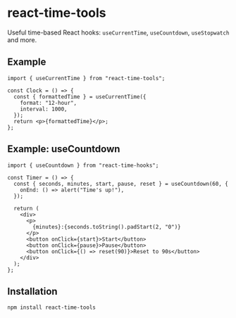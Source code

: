 # react-time-tools

Useful time-based React hooks: `useCurrentTime`, `useCountdown`, `useStopwatch` and more.

## Example

```tsx
import { useCurrentTime } from "react-time-tools";

const Clock = () => {
  const { formattedTime } = useCurrentTime({
    format: "12-hour",
    interval: 1000,
  });
  return <p>{formattedTime}</p>;
};
```

## Example: useCountdown

```tsx
import { useCountdown } from "react-time-hooks";

const Timer = () => {
  const { seconds, minutes, start, pause, reset } = useCountdown(60, {
    onEnd: () => alert("Time's up!"),
  });

  return (
    <div>
      <p>
        {minutes}:{seconds.toString().padStart(2, "0")}
      </p>
      <button onClick={start}>Start</button>
      <button onClick={pause}>Pause</button>
      <button onClick={() => reset(90)}>Reset to 90s</button>
    </div>
  );
};
```

## Installation

```bash
npm install react-time-tools
```
